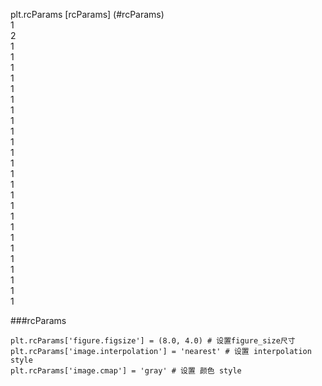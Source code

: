 plt.rcParams [rcParams] (#rcParams)  
1  
2  
1  
1  
1  
1  
1  
1  
1  
1  
1  
1  
1  
1  
1  
1  
1  
1  
1  
1  
1  
1  
1  
1  
1  
1  
1  

              
###rcParams

```
plt.rcParams['figure.figsize'] = (8.0, 4.0) # 设置figure_size尺寸  
plt.rcParams['image.interpolation'] = 'nearest' # 设置 interpolation style  
plt.rcParams['image.cmap'] = 'gray' # 设置 颜色 style
```

